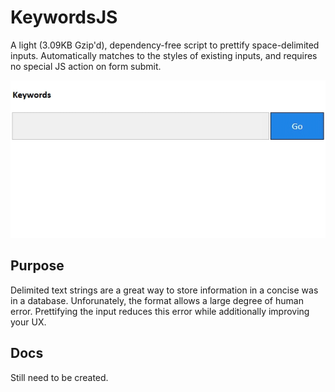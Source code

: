 # KeywordsJS

A light (3.09KB Gzip'd), dependency-free script to prettify space-delimited inputs. Automatically matches to the styles of existing inputs, and requires no special JS action on form submit.

![alt text](https://raw.githubusercontent.com/Kelderic/keywordsjs/master/examples/01-single-input/screencast.gif)

## Purpose

Delimited text strings are a great way to store information in a concise was in a database. Unforunately, the format allows a large degree of human error. Prettifying the input reduces this error while additionally improving your UX.

## Docs

Still need to be created.
